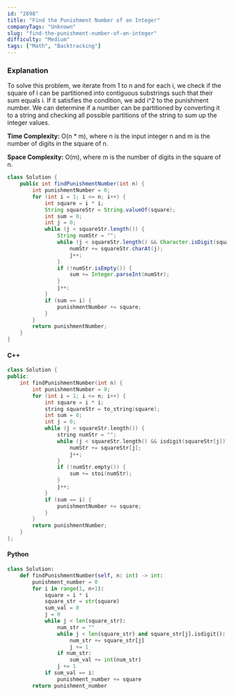 ```yaml
---
id: "2698"
title: "Find the Punishment Number of an Integer"
companyTags: "Unknown"
slug: "find-the-punishment-number-of-an-integer"
difficulty: "Medium"
tags: ["Math", "Backtracking"]
---
```


### Explanation
To solve this problem, we iterate from 1 to n and for each i, we check if the square of i can be partitioned into contiguous substrings such that their sum equals i. If it satisfies the condition, we add i^2 to the punishment number. We can determine if a number can be partitioned by converting it to a string and checking all possible partitions of the string to sum up the integer values.

**Time Complexity:** O(n * m), where n is the input integer n and m is the number of digits in the square of n.

**Space Complexity:** O(m), where m is the number of digits in the square of n.

```java
class Solution {
    public int findPunishmentNumber(int n) {
        int punishmentNumber = 0;
        for (int i = 1; i <= n; i++) {
            int square = i * i;
            String squareStr = String.valueOf(square);
            int sum = 0;
            int j = 0;
            while (j < squareStr.length()) {
                String numStr = "";
                while (j < squareStr.length() && Character.isDigit(squareStr.charAt(j))) {
                    numStr += squareStr.charAt(j);
                    j++;
                }
                if (!numStr.isEmpty()) {
                    sum += Integer.parseInt(numStr);
                }
                j++;
            }
            if (sum == i) {
                punishmentNumber += square;
            }
        }
        return punishmentNumber;
    }
}
```

#### C++
```cpp
class Solution {
public:
    int findPunishmentNumber(int n) {
        int punishmentNumber = 0;
        for (int i = 1; i <= n; i++) {
            int square = i * i;
            string squareStr = to_string(square);
            int sum = 0;
            int j = 0;
            while (j < squareStr.length()) {
                string numStr = "";
                while (j < squareStr.length() && isdigit(squareStr[j])) {
                    numStr += squareStr[j];
                    j++;
                }
                if (!numStr.empty()) {
                    sum += stoi(numStr);
                }
                j++;
            }
            if (sum == i) {
                punishmentNumber += square;
            }
        }
        return punishmentNumber;
    }
};
```

#### Python
```python
class Solution:
    def findPunishmentNumber(self, n: int) -> int:
        punishment_number = 0
        for i in range(1, n+1):
            square = i * i
            square_str = str(square)
            sum_val = 0
            j = 0
            while j < len(square_str):
                num_str = ""
                while j < len(square_str) and square_str[j].isdigit():
                    num_str += square_str[j]
                    j += 1
                if num_str:
                    sum_val += int(num_str)
                j += 1
            if sum_val == i:
                punishment_number += square
        return punishment_number
```